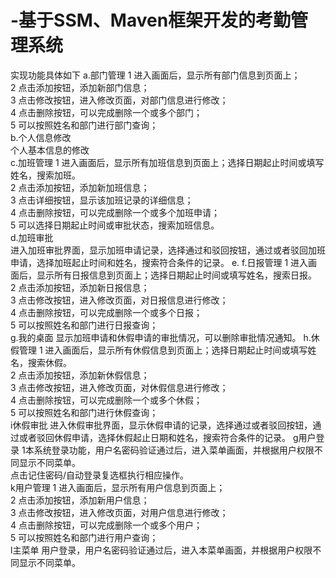 # -基于SSM、Maven框架开发的考勤管理系统
实现功能具体如下
a.部门管理																																																																										 1	进入画面后，显示所有部门信息到页面上；																																						
  2	点击添加按钮，添加新部门信息；																																						
  3	点击修改按钮，进入修改页面，对部门信息进行修改；																																						
  4	点击删除按钮，可以完成删除一个或多个部门；																																						
  5	可以按照姓名和部门进行部门查询；										
b.个人信息修改																																		
	个人基本信息的修改								
c.加班管理																																																																											1	进入画面后，显示所有加班信息到页面上；选择日期起止时间或填写姓名，搜索加班。																																						
  2	点击添加按钮，添加新加班信息；																																						
  3	点击详细按钮，显示该加班记录的详细信息；																																						
  4	点击删除按钮，可以完成删除一个或多个加班申请；																																						
  5	可以选择日期起止时间或审批状态，搜索加班信息。																																						
d.加班审批																																																																		
进入加班审批界面，显示加班申请记录，选择通过和驳回按钮，通过或者驳回加班申请，选择加班起止时间和姓名，搜索符合条件的记录。																			e.
f.日报管理
  1	进入画面后，显示所有日报信息到页面上；选择日期起止时间或填写姓名，搜索日报。																																						
  2	点击添加按钮，添加新日报信息；																																						
  3	点击修改按钮，进入修改页面，对日报信息进行修改；																																						
  4	点击删除按钮，可以完成删除一个或多个日报；																																						
  5	可以按照姓名和部门进行日报查询；																																						
g.我的桌面
 显示加班申请和休假申请的审批情况，可以删除审批情况通知。
h.休假管理
  1	进入画面后，显示所有休假信息到页面上；选择日期起止时间或填写姓名，搜索休假。																																					
  2	点击添加按钮，添加新休假信息；																																						
  3	点击修改按钮，进入修改页面，对休假信息进行修改；																																						
  4	点击删除按钮，可以完成删除一个或多个休假；																																						
  5	可以按照姓名和部门进行休假查询；																																						
i休假审批
  进入休假审批界面，显示休假申请的记录，选择通过或者驳回按钮，通过或者驳回休假申请，选择休假起止日期和姓名，搜索符合条件的记录。 
g用户登录
 1本系统登录功能，用户名密码验证通过后，进入菜单画面，并根据用户权限不同显示不同菜单。																																				
 点击记住密码/自动登录复选框执行相应操作。																																						
k用户管理
 1	进入画面后，显示所有用户信息到页面上；																																						
 2	点击添加按钮，添加新用户信息；																																						
 3	点击修改按钮，进入修改页面，对用户信息进行修改；																																						
 4	点击删除按钮，可以完成删除一个或多个用户；																																						
 5	可以按照姓名和部门进行用户查询；																																						
l主菜单
 用户登录，用户名密码验证通过后，进入本菜单画面，并根据用户权限不同显示不同菜单。

